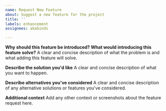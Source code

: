 ```yaml
---
name: Request New Feature
about: Suggest a new feature for the project
title: ''
labels: enhancement
assignees: akabinds

---
```


**Why should this feature be introduced? What would introducing this feature solve?**
A clear and concise description of what the problem is and what adding this feature will solve.

**Describe the solution you'd like**
A clear and concise description of what you want to happen.

**Describe alternatives you've considered**
A clear and concise description of any alternative solutions or features you've considered.

**Additional context**
Add any other context or screenshots about the feature request here.
